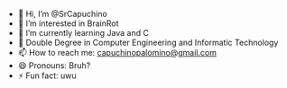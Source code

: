 - 👋 Hi, I’m @SrCapuchino
- 👀 I’m interested in BrainRot
- 🌱 I’m currently learning Java and C
- 💞️ Double Degree in Computer Engineering and Informatic Technology
- 📫 How to reach me: capuchinopalomino@gmail.com
- 😄 Pronouns: Bruh?
- ⚡ Fun fact: uwu

<!---
SrCapuchino/SrCapuchino is a ✨ special ✨ repository because its `README.md` (this file) appears on your GitHub profile.
You can click the Preview link to take a look at your changes.
--->
